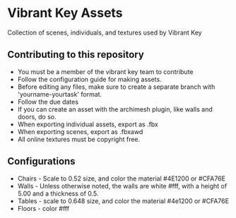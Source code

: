 # Vibrant Key Assets
Collection of scenes, individuals, and textures used by Vibrant Key

## Contributing to this repository
* You must be a member of the vibrant key team to contribute
* Follow the configuration guide for making assets.
* Before editing any files, make sure to create a separate branch with 'yourname-yourtask' format.
* Follow the due dates
* If you can create an asset with the archimesh plugin, like walls and doors, do so.
* When exporting individual assets, export as .fbx
* When exporting scenes, export as .fbxawd
* All online textures must be copyright free.

## Configurations
* Chairs - Scale to 0.52 size, and color the material #4E1200 or #CFA76E
* Walls - Unless otherwise noted, the walls are white #fff, with a height of 5.00 and a thickness of 0.5.
* Tables - scale to 0.648 size, and color the material #4e1200 or #CFA76E
* Floors - color #fff

